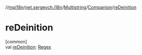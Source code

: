 //[mpi18n](../../../../index.md)/[net.sergeych.i18n](../../index.md)/[Multistring](../index.md)/[Companion](index.md)/[reDeinition](re-deinition.md)

# reDeinition

[common]\
val [reDeinition](re-deinition.md): [Regex](https://kotlinlang.org/api/latest/jvm/stdlib/kotlin.text/-regex/index.html)
